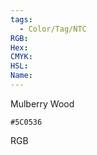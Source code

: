 ```yaml
---
tags:
  - Color/Tag/NTC
RGB:
Hex:
CMYK:
HSL:
Name:
---
```

Mulberry Wood
```palette
#5C0536
```
RGB

